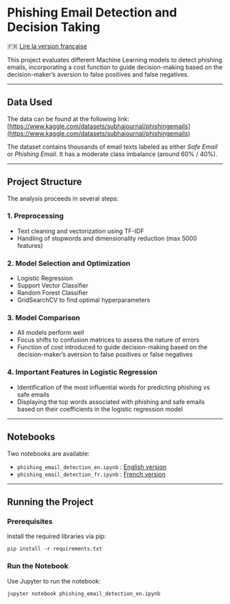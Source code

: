 # Phishing Email Detection and Decision Taking

🇫🇷 [Lire la version française](README_fr.md)

This project evaluates different Machine Learning models to detect phishing emails, incorporating a cost function to guide decision-making based on the decision-maker’s aversion to false positives and false negatives.

---

## Data Used

The data can be found at the following link:  
[https://www.kaggle.com/datasets/subhajournal/phishingemails](https://www.kaggle.com/datasets/subhajournal/phishingemails)

The dataset contains thousands of email texts labeled as either *Safe Email* or *Phishing Email*. It has a moderate class imbalance (around 60% / 40%).

---

## Project Structure

The analysis proceeds in several steps:

### 1. Preprocessing

- Text cleaning and vectorization using TF-IDF
- Handling of stopwords and dimensionality reduction (max 5000 features)

### 2. Model Selection and Optimization

- Logistic Regression  
- Support Vector Classifier  
- Random Forest Classifier  
- GridSearchCV to find optimal hyperparameters  

### 3. Model Comparison

- All models perform well  
- Focus shifts to confusion matrices to assess the nature of errors  
- Function of cost introduced to guide decision-making based on the decision-maker’s aversion to false positives or false negatives  

### 4. Important Features in Logistic Regression

- Identification of the most influential words for predicting phishing vs safe emails 
- Displaying the top words associated with phishing and safe emails based on their coefficients in the logistic regression model
  
---

## Notebooks

Two notebooks are available:

* `phishing_email_detection_en.ipynb` : [English version](phishing_email_detection_en.ipynb)  
* `phishing_email_detection_fr.ipynb` : [French version](phishing_email_detection_fr.ipynb)  

---

## Running the Project

### Prerequisites

Install the required libraries via pip:

```pip install -r requirements.txt```

### Run the Notebook

Use Jupyter to run the notebook:

```jupyter notebook phishing_email_detection_en.ipynb```
